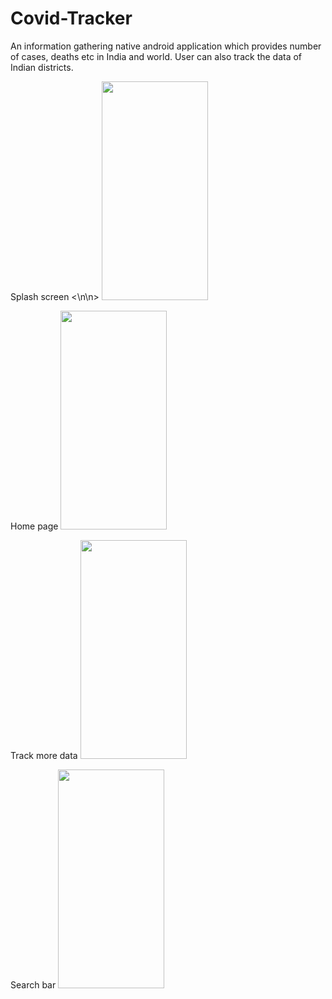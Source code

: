 # Covid-Tracker
An information gathering native android application which provides number of cases, deaths etc in India and world. 
User can also track the data of Indian districts.

Splash screen <\n\n>
<img src="https://user-images.githubusercontent.com/68722462/173640386-2cba123d-14d5-4580-a8e6-25672b763a1c.jpeg" data-canonical-src="https://gyazo.com/eb5c5741b6a9a16c692170a41a49c858.png" width="170" height="350" />  

Home page
<img src="https://user-images.githubusercontent.com/68722462/182039730-0b8700ff-a0b1-4a5b-885c-c529955a1313.jpeg" width="170" height="350" />

Track more data
<img src="https://user-images.githubusercontent.com/68722462/173640394-db01ee8f-07d6-4c27-9bb5-d3d29690a6f1.jpeg" data-canonical-src="https://gyazo.com/eb5c5741b6a9a16c692170a41a49c858.png" width="170" height="350" /> 

Search bar
<img src="https://user-images.githubusercontent.com/68722462/173640391-76685a2c-3153-43e1-a116-765d2bf4857a.jpeg" data-canonical-src="https://gyazo.com/eb5c5741b6a9a16c692170a41a49c858.png" width="170" height="350" />
